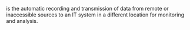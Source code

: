 is the automatic recording and transmission of data from remote or inaccessible sources to an IT system in a different location for monitoring and analysis.